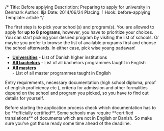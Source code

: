 /*
Title: Before applying
Description: Preparing to apply for university in Denmark
Author: Ilja
Date: 2014/06/24
Placing: 1
Hook: before-applying
Template: article
*/

The first step is to pick your school(s) and program(s). You are allowed to apply for **up to 8 programs**, however, you have to prioritize your choices. You can start picking your desired program by visiting the list of schools. Or maybe you prefer to browse the list of available programs first and choose the school afterwards. In either case, pick wise young padawan!

<div class="box links">
<ul>
<li><a href="http://studyindenmark.dk/study-options/danish-higher-education-institutions" title="List of Danish higher education institutions"><b>Universities</b></a> - List of Danish higher institutions</li>
<li><a href="http://studyindenmark.dk/study-options/find-your-international-study-programme/master2019s-bachelor2019s-academy-profession-degrees/bachelordynamic/all-bachelors" title="List of all bachelors programmes taught in English"><b>All bachelors</b></a> - List of all bachelors programmes taught in English</li>
<li><a href="http://studyindenmark.dk/study-options/find-your-international-study-programme/bachelordynamic/collection-af-uddannelser" title="List of all master programmes taught in English"><b>All masters</b></a></li> - List of all master programmes taught in English
</ul>
</div>


Entry requirements, necessary documentation (high school diploma, proof of english proficiency etc.), criteria for admission and other formalities depend on the school and program you picked, so you have to find out details for yourself.

<div class=“box important”>
Before starting the application process check which documentation has to be **officially certified**. Some schools may require **certified translations** of documents which are not in English or Danish. So make sure you've got those ready some time ahead of the deadline.
</div>
